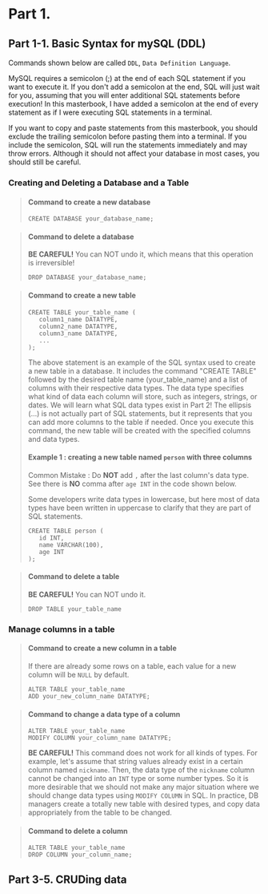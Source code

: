 # Part 1.

## Part 1-1. Basic Syntax for mySQL (DDL)

Commands shown below are called `DDL`, `Data Definition Language`.

MySQL requires a semicolon (;) at the end of each SQL statement if you want to execute it. If you don't add a semicolon at the end, SQL will just wait for you, assuming that you will enter additional SQL statements before execution! In this masterbook, I have added a semicolon at the end of every statement as if I were executing SQL statements in a terminal.

If you want to copy and paste statements from this masterbook, you should exclude the trailing semicolon before pasting them into a terminal. If you include the semicolon, SQL will run the statements immediately and may throw errors. Although it should not affect your database in most cases, you should still be careful.

### Creating and Deleting a Database and a Table

> #### Command to create a new database
>
> ```
> CREATE DATABASE your_database_name;
> ```

> #### Command to delete a database
>
> **BE CAREFUL!** You can NOT undo it, which means that this operation is irreversible!
>
> ```
> DROP DATABASE your_database_name;
> ```

> #### Command to create a new table
>
> ```
> CREATE TABLE your_table_name (
>    column1_name DATATYPE,
>    column2_name DATATYPE,
>    column3_name DATATYPE,
>    ...
> );
> ```
>
> The above statement is an example of the SQL syntax used to create a new table in a database. It includes the command "CREATE TABLE" followed by the desired table name (your_table_name) and a list of columns with their respective data types. The data type specifies what kind of data each column will store, such as integers, strings, or dates. We will learn what SQL data types exist in Part 2! The ellipsis (...) is not actually part of SQL statements, but it represents that you can add more columns to the table if needed. Once you execute this command, the new table will be created with the specified columns and data types.
>
> #### Example 1 : creating a new table named `person` with three columns
>
> Common Mistake : Do **NOT** add `,` after the last column's data type. See there is **NO** comma after `age INT` in the code shown below.
>
> Some developers write data types in lowercase, but here most of data types have been written in uppercase to clarify that they are part of SQL statements.
>
> ```
> CREATE TABLE person (
>    id INT,
>    name VARCHAR(100),
>    age INT
> );
> ```

> #### Command to delete a table
>
> **BE CAREFUL!** You can NOT undo it.
>
> ```
> DROP TABLE your_table_name
> ```

### Manage columns in a table

> #### Command to create a new column in a table
>
> If there are already some rows on a table, each value for a new column will be `NULL` by default.
>
> ```
> ALTER TABLE your_table_name
> ADD your_new_column_name DATATYPE;
> ```

> #### Command to change a data type of a column
>
> ```
> ALTER TABLE your_table_name
> MODIFY COLUMN your_column_name DATATYPE;
> ```
>
> **BE CAREFUL!** This command does not work for all kinds of types. For example, let's assume that string values already exist in a certain column named `nickname`. Then, the data type of the `nickname` column cannot be changed into an `INT` type or some number types. So it is more desirable that we should not make any major situation where we should change data types using `MODIFY COLUMN` in SQL. In practice, DB managers create a totally new table with desired types, and copy data appropriately from the table to be changed.

> #### Command to delete a column
>
> ```
> ALTER TABLE your_table_name
> DROP COLUMN your_column_name;
> ```

## Part 3-5. CRUDing data
